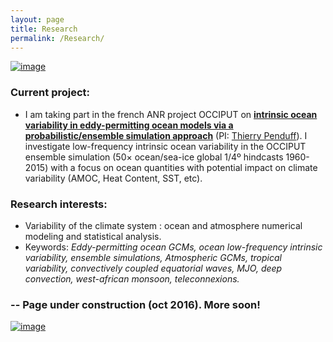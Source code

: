 ```yaml
---
layout: page
title: Research
permalink: /Research/
---
```


[![image]({{site.baseurl}}/img/occischemewebsite_hiRes.png)](https://stephanieleroux.github.io/research) 

### Current project:
  - I am  taking part in the french ANR project OCCIPUT  on  [**intrinsic ocean variability in eddy-permitting ocean models via a probabilistic/ensemble simulation
approach**](http://www.agence-nationale-recherche.fr/en/anr-funded-project/?tx_lwmsuivibilan_pi2%5BCODE%5D=ANR-13-BS06-0007) (PI: [Thierry Penduff](http://lgge.osug.fr/personnels/Penduff_Thierry)). I investigate low-frequency intrinsic ocean variability in the OCCIPUT ensemble simulation (50× ocean/sea-ice global 1/4º hindcasts 1960-2015) with a focus on ocean quantities with potential impact on climate variability 
 (AMOC, Heat Content, SST, etc).

### Research interests:
  - Variability of the climate system : ocean and atmosphere numerical modeling and statistical analysis. 
  - Keywords: *Eddy-permitting ocean GCMs, ocean low-frequency intrinsic variability, ensemble simulations, Atmospheric GCMs, tropical variability, convectively coupled equatorial waves, MJO, deep convection, west-african monsoon, teleconnexions.*

### -- Page under construction (oct 2016). More soon!

[![image]({{site.baseurl}}/img/ensemble.png)](https://stephanieleroux.github.io/research)